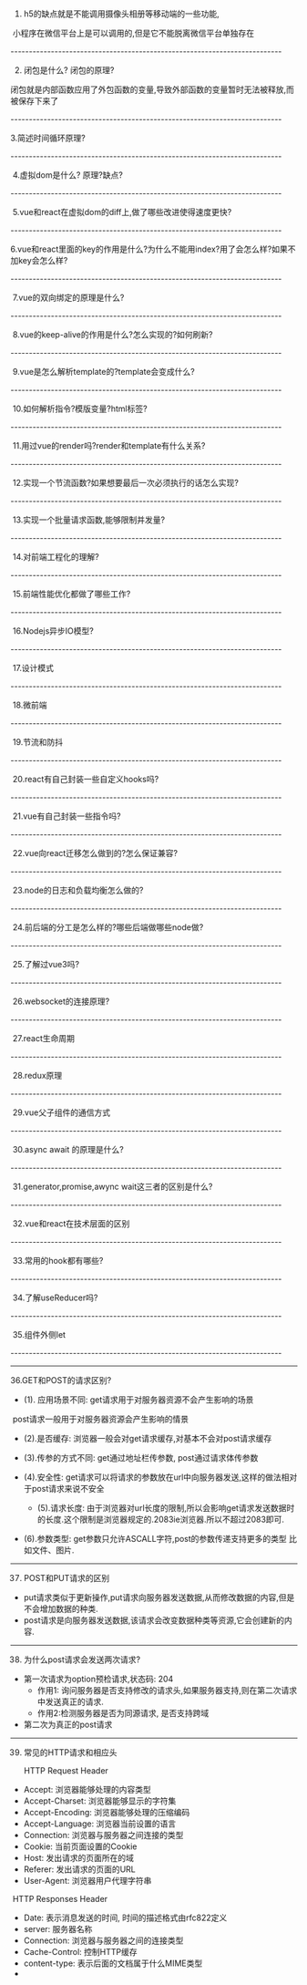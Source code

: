​    

1.  h5的缺点就是不能调用摄像头相册等移动端的一些功能,

​    小程序在微信平台上是可以调用的,但是它不能脱离微信平台单独存在

​    \--------------------------------------------------------------------------

2. 闭包是什么? 闭包的原理?

​    闭包就是内部函数应用了外包函数的变量,导致外部函数的变量暂时无法被释放,而被保存下来了

​    \--------------------------------------------------------------------------

  3.简述时间循环原理?

​    \--------------------------------------------------------------------------

​    4.虚拟dom是什么? 原理?缺点?

​    \--------------------------------------------------------------------------

​    5.vue和react在虚拟dom的diff上,做了哪些改进使得速度更快?

​    \--------------------------------------------------------------------------

​    6.vue和react里面的key的作用是什么?为什么不能用index?用了会怎么样?如果不加key会怎么样?

​    \--------------------------------------------------------------------------

​    7.vue的双向绑定的原理是什么?

​    \--------------------------------------------------------------------------

​    8.vue的keep-alive的作用是什么?怎么实现的?如何刷新?

​    \--------------------------------------------------------------------------

​    9.vue是怎么解析template的?template会变成什么?

​    \--------------------------------------------------------------------------

​    10.如何解析指令?模版变量?html标签?

​    \--------------------------------------------------------------------------

​    11.用过vue的render吗?render和template有什么关系?

​    \--------------------------------------------------------------------------

​    12.实现一个节流函数?如果想要最后一次必须执行的话怎么实现?

​    \--------------------------------------------------------------------------

​    13.实现一个批量请求函数,能够限制并发量?

​    \--------------------------------------------------------------------------

​    14.对前端工程化的理解?

​    \--------------------------------------------------------------------------

​    15.前端性能优化都做了哪些工作?

​    \--------------------------------------------------------------------------

​    16.Nodejs异步IO模型?

​    \--------------------------------------------------------------------------

​    17.设计模式

​    \--------------------------------------------------------------------------

​    18.微前端

​    \--------------------------------------------------------------------------

​    19.节流和防抖

​    \--------------------------------------------------------------------------

​    20.react有自己封装一些自定义hooks吗?

​    \--------------------------------------------------------------------------

​    21.vue有自己封装一些指令吗?

​    \--------------------------------------------------------------------------

​    22.vue向react迁移怎么做到的?怎么保证兼容?

​    \--------------------------------------------------------------------------

​    23.node的日志和负载均衡怎么做的?

​    \--------------------------------------------------------------------------

​    24.前后端的分工是怎么样的?哪些后端做哪些node做?

​    \--------------------------------------------------------------------------

​    25.了解过vue3吗?

​    \--------------------------------------------------------------------------

​    26.websocket的连接原理?

​    \--------------------------------------------------------------------------

​    27.react生命周期

​    \--------------------------------------------------------------------------

​    28.redux原理

​    \--------------------------------------------------------------------------

​    29.vue父子组件的通信方式

​    \--------------------------------------------------------------------------

​    30.async await 的原理是什么?

​    \--------------------------------------------------------------------------

​    31.generator,promise,awync wait这三者的区别是什么?

​    \--------------------------------------------------------------------------

​    32.vue和react在技术层面的区别

​    \--------------------------------------------------------------------------

​    33.常用的hook都有哪些?

​    \--------------------------------------------------------------------------

​    34.了解useReducer吗?

​    \--------------------------------------------------------------------------

​    35.组件外侧let

​    \--------------------------------------------------------------------------

---

 36.GET和POST的请求区别?

   - (1). 应用场景不同: get请求用于对服务器资源不会产生影响的场景

​                                 post请求一般用于对服务器资源会产生影响的情景

- (2).是否缓存: 浏览器一般会对get请求缓存,对基本不会对post请求缓存

- (3).传参的方式不同: get通过地址栏传参数, post通过请求体传参数

- (4).安全性: get请求可以将请求的参数放在url中向服务器发送,这样的做法相对于post请求来说不安全

    -  (5).请求长度: 由于浏览器对url长度的限制,所以会影响get请求发送数据时的长度.这个限制是浏览器规定的.2083ie浏览器.所以不超过2083即可.

- (6).参数类型: get参数只允许ASCALL字符,post的参数传递支持更多的类型 比如文件、图片.

---

37. POST和PUT请求的区别

- put请求类似于更新操作,put请求向服务器发送数据,从而修改数据的内容,但是不会增加数据的种类.
- post请求是向服务器发送数据,该请求会改变数据种类等资源,它会创建新的内容.

---

38. 为什么post请求会发送两次请求?

- 第一次请求为option预检请求,状态码: 204
  - 作用1: 询问服务器是否支持修改的请求头,如果服务器支持,则在第二次请求中发送真正的请求.
  - 作用2:检测服务器是否为同源请求, 是否支持跨域
- 第二次为真正的post请求

---

39. 常见的HTTP请求和相应头

    HTTP Request Header

- Accept: 浏览器能够处理的内容类型
- Accept-Charset: 浏览器能够显示的字符集
- Accept-Encoding: 浏览器能够处理的压缩编码
- Accept-Language: 浏览器当前设置的语言
- Connection: 浏览器与服务器之间连接的类型
- Cookie: 当前页面设置的Cookie
- Host: 发出请求的页面所在的域
- Referer: 发出请求的页面的URL
- User-Agent: 浏览器用户代理字符串

​        HTTP Responses Header

- Date: 表示消息发送的时间, 时间的描述格式由rfc822定义
- server: 服务器名称
- Connection: 浏览器与服务器之间的连接类型
- Cache-Control: 控制HTTP缓存
- content-type: 表示后面的文档属于什么MIME类型
- 

